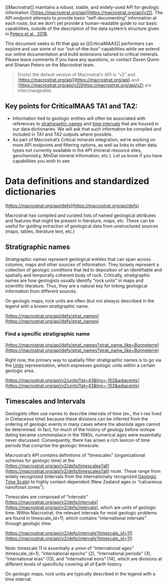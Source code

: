 [[Macrostrat]] maintains a robust, stable, and widely-used API for geologic information ([https://macrostrat.org/api](https://macrostrat.org/api/v2)). The API endpoint attempts to provide basic “self-documenting” information at each route, but we don’t yet provide a human-readable guide to our basic capabilities, outside of the description of the data system’s structure given in [Peters et al., 2018](https://doi.org/10.1029/2018GC007467).

This document seeks to fill that gap so [[CriticalMAAS]] performers can explore and use some of our “out-of-the-box” capabilities while we extend our online documentation and build extensions tailored to critical minerals. Please leave comments if you have any questions, or contact Daven Quinn and Shanan Peters on the Macrostrat team.

> [!note] the default version of Macrostrat’s API is “v2” and [https://macrostrat.org/api](https://macrostrat.org/api) and [https://macrostrat.org/api/v2](https://macrostrat.org/api/v2) are interchangeable.

## Key points for CriticalMAAS TA1 and TA2:

- Information tied to geologic entities will often be associated with references to [stratigraphic names](https://docs.google.com/document/d/13uLxrS0sI9qmLIERtVvegwXa6_063V5Mz82DzJ9LArw/edit#heading=h.8hd1oky9a4vx) and [time intervals](https://docs.google.com/document/d/13uLxrS0sI9qmLIERtVvegwXa6_063V5Mz82DzJ9LArw/edit#heading=h.kh0vn4j1fx8s) that are housed in our data dictionaries. We will ask that such information be compiled and included in TA1 and TA2 outputs where possible.
- As part of Macrostrat’s Critical minerals integration, we’re working on more API endpoints and filtering options, as well as links to other data types not currently available in the API (mineral resource sites, geochemistry, MinDat mineral information, etc.). Let us know if you have capabilities you wish to see.

# Data definitions and standardized dictionaries

[https://macrostrat.org/api/defs](https://macrostrat.org/api/defs)

Macrostrat has compiled and curated lists of named geological attributes and features that might be present in literature, maps, etc. These can be useful for guiding extraction of geological data from unstructured sources (maps, tables, literature text, etc.)

## Stratigraphic names

Stratigraphic names represent geological entities that can span across columns, maps and other sources of information. They loosely represent a collection of geologic conditions that led to deposition of an identifiable and spatially and temporally coherent body of rock. Critically, stratigraphic names are how geologists usually identify “rock units” in maps and scientific literature. Thus, they are a natural key for linking geological information from different sources.

On geologic maps, rock units are often (but not always) described in the legend with a known stratigraphic name.

[https://macrostrat.org/api/defs/strat_names](https://macrostrat.org/api/defs/strat_names)

### Find a specific stratigraphic name

[https://macrostrat.org/api/defs/strat_names?strat_name_like=Bonneterre](https://macrostrat.org/api/defs/strat_names?strat_name_like=Bonneterre)

Right now, the primary way to spatially filter stratigraphic names is to go via the [Units](https://docs.google.com/document/d/13uLxrS0sI9qmLIERtVvegwXa6_063V5Mz82DzJ9LArw/edit#heading=h.eb8xc1dot2wv) representation, which expresses geologic units within a certain geologic area.

[https://macrostrat.org/api/v2/units?lat=43&lng=-102&adjacents](https://macrostrat.org/api/v2/units?lat=43&lng=-102&adjacents)

## Timescales and Intervals

Geologists often use names to describe intervals of time (ex., the t-rex lived in Cretaceous time) because these divisions can be inferred from the ordering of geologic events in many cases where the absolute ages cannot be determined. In fact, for much of the history of geology before isotope dating became commonplace in the 1980s, numerical ages were essentially never discussed. Consequently, there has arisen a rich lexicon of time periods that comprise the geologic timescale.

Macrostrat’s API contains definitions of “timescales” (organizational schemes for geologic time) at the [https://macrostrat.org/api/v2/defs/timescales?all](https://macrostrat.org/api/v2/defs/timescales?all) route. These range from widely recognized (intervals from the internationally recognized [Geologic Time Scale](https://www.sciencedirect.com/book/9780128243602/geologic-time-scale-2020)) to highly context-dependent (New Zealand ages or “calcareous nanofossil zones”).

Timescales are composed of “intervals” [https://macrostrat.org/api/v2/defs/intervals](https://macrostrat.org/api/v2/defs/intervals), which are units of geologic time. Within Macrostrat, the relevant intervals for most geologic problems are found in timescale_id=11, which contains “international intervals” through geologic time.

[https://macrostrat.org/api/v2/defs/intervals?timescale_id=11](https://macrostrat.org/api/v2/defs/intervals?timescale_id=11)

Note: timescale 11 is essentially a union of “international ages” (timescale_id=1), “international epochs” (2), “international periods” (3), “international eras” (13), and “international eons” (14), which are divisions at different levels of specificity covering all of Earth history.

On geologic maps, rock units are typically described in the legend with a time interval.
